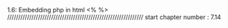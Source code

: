 1.6: Embedding php in html
	<?php ?>
	<? ?>
	<?= ?>
	<% %>
//////////////////////////////////////////////////////////////
start chapter number : 7.14













